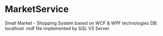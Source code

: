 # MarketService
Small Market - Shopping System based on WCF & WPF technologies
DB: localhost .mdf file implemented by SQL VS Server
